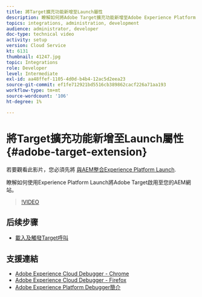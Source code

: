 ```yaml
---
title: 將Target擴充功能新增至Launch屬性
description: 瞭解如何將Adobe Target擴充功能新增至Adobe Experience Platform Launch屬性。
topics: integrations, administration, development
audience: administrator, developer
doc-type: technical video
activity: setup
version: Cloud Service
kt: 6131
thumbnail: 41247.jpg
topic: Integrations
role: Developer
level: Intermediate
exl-id: aa48ffef-1105-4d0d-b4b4-12ac5d2eea23
source-git-commit: ef1fe712921bd5516cb389862cacf226a71aa193
workflow-type: tm+mt
source-wordcount: '106'
ht-degree: 1%

---
```


# 將Target擴充功能新增至Launch屬性 {#adobe-target-extension}

若要觀看此影片，您必須先將 [與AEM整合Experience Platform Launch](../experience-platform/data-collection/tags/overview.md).

瞭解如何使用Experience Platform Launch將Adobe Target啟用至您的AEM網站。

>[!VIDEO](https://video.tv.adobe.com/v/41247?quality=12&learn=on)

## 后续步骤

+ [載入及觸發Target呼叫](./load-and-fire-target.md)

## 支援連結

+ [Adobe Experience Cloud Debugger - Chrome](https://chrome.google.com/webstore/detail/adobe-experience-cloud-de/ocdmogmohccmeicdhlhhgepeaijenapj)
+ [Adobe Experience Cloud Debugger - Firefox](https://addons.mozilla.org/en-US/firefox/addon/adobe-experience-platform-dbg/)
+ [Adobe Experience Platform Debugger簡介](https://experienceleague.adobe.com/docs/debugger-learn/tutorials/experience-platform-debugger/introduction-to-the-experience-platform-debugger.html)
